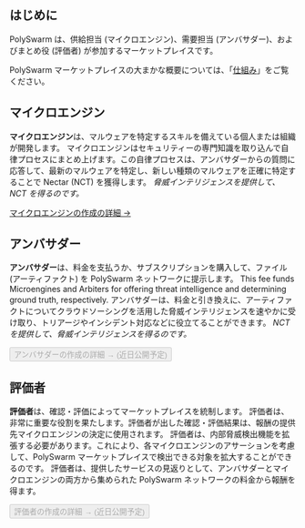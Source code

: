 ## はじめに

PolySwarm は、供給担当 (マイクロエンジン)、需要担当 (アンバサダー)、およびまとめ役 (評価者) が参加するマーケットプレイスです。

PolySwarm マーケットプレイスの大まかな概要については、「[仕組み](https://polyswarm.io/how_it_works/)」をご覧ください。

## マイクロエンジン

**マイクロエンジン**は、マルウェアを特定するスキルを備えている個人または組織が開発します。 マイクロエンジンはセキュリティーの専門知識を取り込んで自律プロセスにまとめ上げます。この自律プロセスは、アンバサダーからの質問に応答して、最新のマルウェアを特定し、新しい種類のマルウェアを正確に特定することで Nectar (NCT) を獲得します。 *脅威インテリジェンスを提供して、NCT を得るのです。*

[マイクロエンジンの作成の詳細 →](/concepts-participants-microengine/)

## アンバサダー

**アンバサダー**は、料金を支払うか、サブスクリプションを購入して、ファイル (アーティファクト) を PolySwarm ネットワークに提示します。 This fee funds Microengines and Arbiters for offering threat intelligence and determining ground truth, respectively. アンバサダーは、料金と引き換えに、アーティファクトについてクラウドソーシングを活用した脅威インテリジェンスを速やかに受け取り、トリアージやインシデント対応などに役立てることができます。 *NCT を提供して、脅威インテリジェンスを得るのです。*

<button disabled>アンバサダーの作成の詳細 → (近日公開予定)</button>

## 評価者

**評価者**は、確認・評価によってマーケットプレイスを統制します。 評価者は、非常に重要な役割を果たします。評価者が出した確認・評価結果は、報酬の提供先マイクロエンジンの決定に使用されます。 評価者は、内部脅威検出機能を拡張する必要があります。これにより、各マイクロエンジンのアサーションを考慮して、PolySwarm マーケットプレイスで検出できる対象を拡大することができるのです。 評価者は、提供したサービスの見返りとして、アンバサダーとマイクロエンジンの両方から集められた PolySwarm ネットワークの料金から報酬を得ます。

<button disabled>評価者の作成の詳細 → (近日公開予定)</button>
